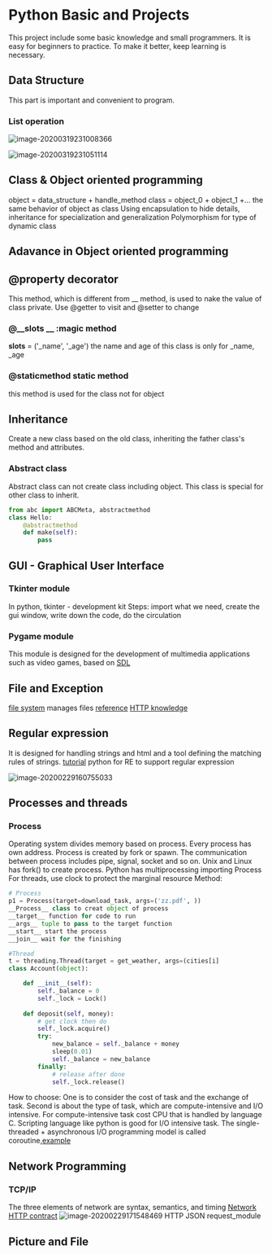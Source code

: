 # Python Basic and Projects
This project include some basic knowledge and small programmers. It is easy for beginners to practice.
To make it better, keep learning is necessary. 

## Data Structure 

This part is important and convenient to program.

### List operation

![image-20200319231008366](C:\Users\liu\AppData\Roaming\Typora\typora-user-images\image-20200319231008366.png)

![image-20200319231051114](C:\Users\liu\AppData\Roaming\Typora\typora-user-images\image-20200319231051114.png)



## Class & Object oriented programming

object = data_structure + handle_method
class = object_0 + object_1 +... the same behavior of object as class 
Using encapsulation to hide details, inheritance for specialization and generalization
Polymorphism for type of dynamic class

## Adavance in Object oriented programming

## @property decorator 
This method, which is different from __ method, is used to nake the value of class private.
Use @getter to visit and @setter to change

### @__slots __ :magic method
__slots__ = ('_name', '_age')
the name and age of this class is only for _name, _age

### @staticmethod  static method
this method is used for the class not for object

## Inheritance 
Create a new class based on the old class, inheriting the father class's method and attributes.

### Abstract class
Abstract class can not create class including object. This class
is special for other class to inherit.
```python
from abc import ABCMeta, abstractmethod
class Hello:
    @abstractmethod
    def make(self):
        pass
```

## GUI - Graphical User Interface
### Tkinter module
In python, tkinter - development kit
Steps: import what we need, create the gui window, write down the code, do the circulation
### Pygame module
This module is designed for the development of multimedia applications such as video games, based on [SDL](https://baike.baidu.com/item/SDL/224181?fr=aladdin)

## File and Exception
[file system](https://baike.baidu.com/item/%E6%96%87%E4%BB%B6%E7%B3%BB%E7%BB%9F/4827215?fr=aladdin) manages files
[reference](https://www.runoob.com/python3/python3-file-methods.html)
[HTTP knowledge](http://www.ruanyifeng.com/blog/2016/08/http.html)

## Regular expression
It is designed for handling strings and html and a tool defining the matching rules of strings.
[tutorial](https://deerchao.cn/tutorials/regex/regex.htm)
python for RE to support regular expression 

![image-20200229160755033](C:\Users\liu\AppData\Roaming\Typora\typora-user-images\image-20200229160755033.png)

## Processes and threads
### Process
Operating system divides memory based on process. Every process has own address.
Process is created by fork or spawn. The communication between process includes pipe, signal, socket and so on.
Unix and Linux has fork() to create process.
Python has multiprocessing importing Process
For threads,  use clock to protect the marginal resource
Method: 
```python
# Process
p1 = Process(target=download_task, args=('zz.pdf', ))
__Process__ class to creat object of process
__target__ function for code to run
__args__ tuple to pass to the target function
__start__ start the process
__join__ wait for the finishing

#Thread
t = threading.Thread(target = get_weather, args=(cities[i]
class Account(object):

    def __init__(self):
        self._balance = 0
        self._lock = Lock()
        
    def deposit(self, money):
        # get clock then do
        self._lock.acquire()
        try:
            new_balance = self._balance + money
            sleep(0.01)
            self._balance = new_balance
        finally:
            # release after done
            self._lock.release()
```
How to choose:
One is to consider the cost of task and the exchange of task.
Second is about the type of task, which are compute-intensive and I/O intensive.
For compute-intensive task cost CPU that is handled by language C. Scripting language like python is good for I/O intensive task. 
The single-threaded + asynchronous I/O programming model is called coroutine,[example](https://blog.csdn.net/qq_42672770/article/details/103798443)

## Network Programming
### TCP/IP 
The three elements of network are syntax, semantics, and timing
[Network](https://github.com/SamLiu666/Python-100-Days/blob/master/Day01-15/14.%E7%BD%91%E7%BB%9C%E7%BC%96%E7%A8%8B%E5%85%A5%E9%97%A8%E5%92%8C%E7%BD%91%E7%BB%9C%E5%BA%94%E7%94%A8%E5%BC%80%E5%8F%91.md) [HTTP contract](http://www.ruanyifeng.com/blog/2016/08/http.html)
![image-20200229171548469](C:\Users\liu\AppData\Roaming\Typora\typora-user-images\image-20200229171548469.png)
HTTP  JSON request_module 

## Picture and File 